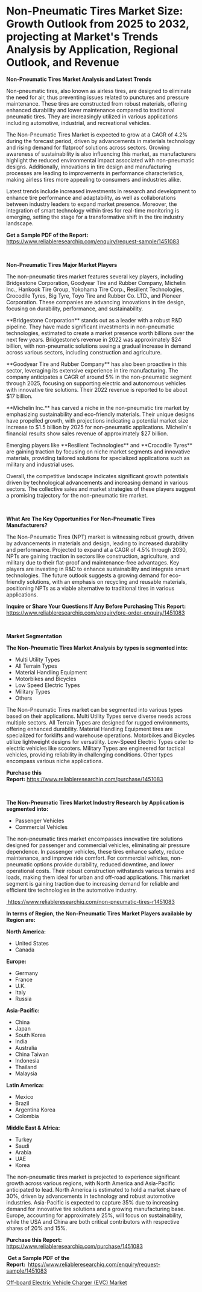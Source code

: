 <p><h1>Non-Pneumatic Tires Market Size: Growth Outlook from 2025 to 2032, projecting at Market's Trends Analysis by Application, Regional Outlook, and Revenue</h1></p><p><strong>Non-Pneumatic Tires Market Analysis and Latest Trends</strong></p>
<p><p>Non-pneumatic tires, also known as airless tires, are designed to eliminate the need for air, thus preventing issues related to punctures and pressure maintenance. These tires are constructed from robust materials, offering enhanced durability and lower maintenance compared to traditional pneumatic tires. They are increasingly utilized in various applications including automotive, industrial, and recreational vehicles.</p><p>The Non-Pneumatic Tires Market is expected to grow at a CAGR of 4.2% during the forecast period, driven by advancements in materials technology and rising demand for flatproof solutions across sectors. Growing awareness of sustainability is also influencing this market, as manufacturers highlight the reduced environmental impact associated with non-pneumatic designs. Additionally, innovations in tire design and manufacturing processes are leading to improvements in performance characteristics, making airless tires more appealing to consumers and industries alike.</p><p>Latest trends include increased investments in research and development to enhance tire performance and adaptability, as well as collaborations between industry leaders to expand market presence. Moreover, the integration of smart technology within tires for real-time monitoring is emerging, setting the stage for a transformative shift in the tire industry landscape.</p></p>
<p><strong>Get a Sample PDF of the Report:&nbsp;</strong> <a href="https://www.reliableresearchiq.com/enquiry/request-sample/1451083?utm_campaign=3174&utm_medium=2&utm_source=Github&utm_content=ia&utm_term=30032025&utm_id=non-pneumatic-tires">https://www.reliableresearchiq.com/enquiry/request-sample/1451083</a></p>
<p>&nbsp;</p>
<p><strong>Non-Pneumatic Tires Major Market Players</strong></p>
<p><p>The non-pneumatic tires market features several key players, including Bridgestone Corporation, Goodyear Tire and Rubber Company, Michelin Inc., Hankook Tire Group, Yokohama Tire Corp., Resilient Technologies, Crocodile Tyres, Big Tyre, Toyo Tire and Rubber Co. LTD., and Pioneer Corporation. These companies are advancing innovations in tire design, focusing on durability, performance, and sustainability.</p><p>**Bridgestone Corporation** stands out as a leader with a robust R&D pipeline. They have made significant investments in non-pneumatic technologies, estimated to create a market presence worth billions over the next few years. Bridgestone’s revenue in 2022 was approximately $24 billion, with non-pneumatic solutions seeing a gradual increase in demand across various sectors, including construction and agriculture.</p><p>**Goodyear Tire and Rubber Company** has also been proactive in this sector, leveraging its extensive experience in tire manufacturing. The company anticipates a CAGR of around 5% in the non-pneumatic segment through 2025, focusing on supporting electric and autonomous vehicles with innovative tire solutions. Their 2022 revenue is reported to be about $17 billion.</p><p>**Michelin Inc.** has carved a niche in the non-pneumatic tire market by emphasizing sustainability and eco-friendly materials. Their unique designs have propelled growth, with projections indicating a potential market size increase to $1.5 billion by 2025 for non-pneumatic applications. Michelin's financial results show sales revenue of approximately $27 billion.</p><p>Emerging players like **Resilient Technologies** and **Crocodile Tyres** are gaining traction by focusing on niche market segments and innovative materials, providing tailored solutions for specialized applications such as military and industrial uses. </p><p>Overall, the competitive landscape indicates significant growth potentials driven by technological advancements and increasing demand in various sectors. The collective sales and market strategies of these players suggest a promising trajectory for the non-pneumatic tire market.</p></p>
<p>&nbsp;</p>
<p><strong>What Are The Key Opportunities For Non-Pneumatic Tires Manufacturers?</strong></p>
<p><p>The Non-Pneumatic Tires (NPT) market is witnessing robust growth, driven by advancements in materials and design, leading to increased durability and performance. Projected to expand at a CAGR of 4.5% through 2030, NPTs are gaining traction in sectors like construction, agriculture, and military due to their flat-proof and maintenance-free advantages. Key players are investing in R&D to enhance sustainability and integrate smart technologies. The future outlook suggests a growing demand for eco-friendly solutions, with an emphasis on recycling and reusable materials, positioning NPTs as a viable alternative to traditional tires in various applications.</p></p>
<p><strong>Inquire or Share Your Questions If Any Before Purchasing This Report:</strong> <a href="https://www.reliableresearchiq.com/enquiry/pre-order-enquiry/1451083?utm_campaign=3174&utm_medium=2&utm_source=Github&utm_content=ia&utm_term=30032025&utm_id=non-pneumatic-tires">https://www.reliableresearchiq.com/enquiry/pre-order-enquiry/1451083</a></p>
<p>&nbsp;</p>
<p><strong>Market Segmentation</strong></p>
<p><strong>The Non-Pneumatic Tires Market Analysis by types is segmented into:</strong></p>
<p><ul><li>Multi Utility Types</li><li>All Terrain Types</li><li>Material Handling Equipment</li><li>Motorbikes and Bicycles</li><li>Low Speed Electric Types</li><li>Military Types</li><li>Others</li></ul></p>
<p><p>The Non-Pneumatic Tires market can be segmented into various types based on their applications. Multi Utility Types serve diverse needs across multiple sectors. All Terrain Types are designed for rugged environments, offering enhanced durability. Material Handling Equipment tires are specialized for forklifts and warehouse operations. Motorbikes and Bicycles utilize lightweight designs for versatility. Low-Speed Electric Types cater to electric vehicles like scooters. Military Types are engineered for tactical vehicles, providing reliability in challenging conditions. Other types encompass various niche applications.</p></p>
<p><strong>Purchase this Report:&nbsp;</strong><a href="https://www.reliableresearchiq.com/purchase/1451083?utm_campaign=3174&utm_medium=2&utm_source=Github&utm_content=ia&utm_term=30032025&utm_id=non-pneumatic-tires">https://www.reliableresearchiq.com/purchase/1451083</a></p>
<p>&nbsp;</p>
<p><strong>The Non-Pneumatic Tires Market Industry Research by Application is segmented into:</strong></p>
<p><ul><li>Passenger Vehicles</li><li>Commercial Vehicles</li></ul></p>
<p><p>The non-pneumatic tires market encompasses innovative tire solutions designed for passenger and commercial vehicles, eliminating air pressure dependence. In passenger vehicles, these tires enhance safety, reduce maintenance, and improve ride comfort. For commercial vehicles, non-pneumatic options provide durability, reduced downtime, and lower operational costs. Their robust construction withstands various terrains and loads, making them ideal for urban and off-road applications. This market segment is gaining traction due to increasing demand for reliable and efficient tire technologies in the automotive industry.</p></p>
<p><a href="https://www.reliableresearchiq.com/non-pneumatic-tires-r1451083?utm_campaign=3174&utm_medium=2&utm_source=Github&utm_content=ia&utm_term=30032025&utm_id=non-pneumatic-tires">&nbsp;https://www.reliableresearchiq.com/non-pneumatic-tires-r1451083</a></p>
<p><strong>In terms of Region, the Non-Pneumatic Tires Market Players available by Region are:</strong></p>
<p>
    <p> <strong> North America: </strong>
        <ul>
            <li>United States</li>
            <li>Canada</li>
        </ul>
        </p> 
    <p> <strong> Europe: </strong>
        <ul>
            <li>Germany</li>
            <li>France</li>
            <li>U.K.</li>
            <li>Italy</li>
            <li>Russia</li>
        </ul>
        </p> 
    <p> <strong> Asia-Pacific: </strong>
        <ul>
            <li>China</li>
            <li>Japan</li>
            <li>South Korea</li>
            <li>India</li>
            <li>Australia</li>
            <li>China Taiwan</li>
            <li>Indonesia</li>
            <li>Thailand</li>
            <li>Malaysia</li>
        </ul>
        </p> 
    <p> <strong> Latin America: </strong>
        <ul>
            <li>Mexico</li>
            <li>Brazil</li>
            <li>Argentina Korea</li>
            <li>Colombia</li>
        </ul>
        </p> 
    <p> <strong> Middle East & Africa: </strong>
        <ul>
            <li>Turkey</li>
            <li>Saudi</li>
            <li>Arabia</li>
            <li>UAE</li>
            <li>Korea</li>
        </ul>
    </p>
    </p>
<p><p>The non-pneumatic tires market is projected to experience significant growth across various regions, with North America and Asia-Pacific anticipated to lead. North America is estimated to hold a market share of 30%, driven by advancements in technology and robust automotive industries. Asia-Pacific is expected to capture 35% due to increasing demand for innovative tire solutions and a growing manufacturing base. Europe, accounting for approximately 25%, will focus on sustainability, while the USA and China are both critical contributors with respective shares of 20% and 15%.</p></p>
<p><strong>Purchase this Report: </strong><a href="https://www.reliableresearchiq.com/purchase/1451083?utm_campaign=3174&utm_medium=2&utm_source=Github&utm_content=ia&utm_term=30032025&utm_id=non-pneumatic-tires">https://www.reliableresearchiq.com/purchase/1451083</a></p>
<p>&nbsp;<strong>Get a Sample PDF of the Report:&nbsp;&nbsp;</strong><a href="https://www.reliableresearchiq.com/enquiry/request-sample/1451083?utm_campaign=3174&utm_medium=2&utm_source=Github&utm_content=ia&utm_term=30032025&utm_id=non-pneumatic-tires">https://www.reliableresearchiq.com/enquiry/request-sample/1451083</a></p>
<p><strong></strong></p>
<p><p><a href="https://github.com/shadnfamoza/Market-Research-Report-List-1/blob/main/off-board-electric-vehicle-charger-evc-market.md?utm_campaign=3174&utm_medium=2&utm_source=Github&utm_content=ia&utm_term=30032025&utm_id=non-pneumatic-tires">Off-board Electric Vehicle Charger (EVC) Market</a></p></p>